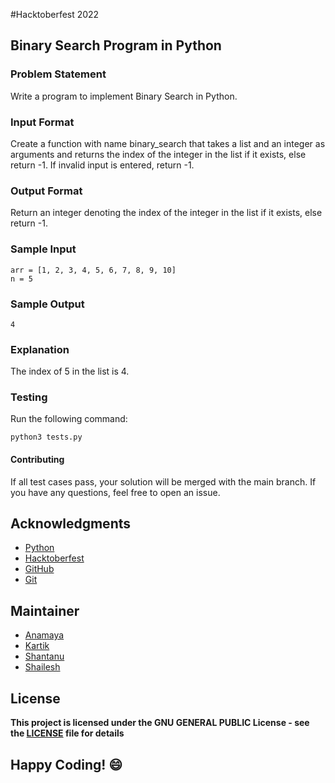 #Hacktoberfest 2022
## Binary Search Program in Python

### Problem Statement
Write a program to implement Binary Search in Python.

### Input Format
Create a function with name binary_search that takes a list and an integer as arguments and returns the index of the integer in the list if it exists, else return -1. If invalid input is entered, return -1.

### Output Format
Return an integer denoting the index of the integer in the list if it exists, else return -1.

### Sample Input
```
arr = [1, 2, 3, 4, 5, 6, 7, 8, 9, 10]
n = 5
```

### Sample Output
```
4
```

### Explanation
The index of 5 in the list is 4.

### Testing
Run the following command:
```
python3 tests.py
```

#### Contributing
If all test cases pass, your solution will be merged with the main branch. If you have any questions, feel free to open an issue.

## Acknowledgments
- [Python](https://www.python.org/)
- [Hacktoberfest](https://hacktoberfest.digitalocean.com/)
- [GitHub](https://github.com)
- [Git](https://git-scm.com/)

## Maintainer
- [Anamaya](https://www.linkedin.com/in/anamaya1729/)
- [Kartik](https://github.com/kartik007007)
- [Shantanu](https://github.com/neutralWire)
- [Shailesh](https://github.com/ShaileshKumar007)

## License
**This project is licensed under the GNU GENERAL PUBLIC License - see the [LICENSE](../../LICENSE) file for details**

## Happy Coding! :smile:
